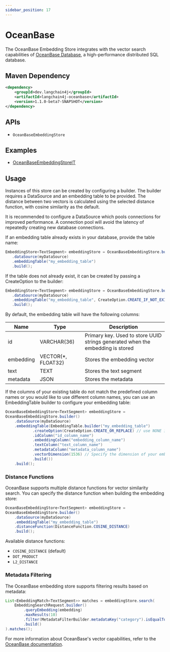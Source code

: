 ```yaml
---
sidebar_position: 17
---
```


# OceanBase
The OceanBase Embedding Store integrates with the vector search capabilities of [OceanBase Database](https://www.oceanbase.com/), a high-performance distributed SQL database.

## Maven Dependency

```xml
<dependency>
    <groupId>dev.langchain4j</groupId>
    <artifactId>langchain4j-oceanbase</artifactId>
    <version>1.1.0-beta7-SNAPSHOT</version>
</dependency>
```

## APIs

- `OceanBaseEmbeddingStore`

## Examples

- [OceanBaseEmbeddingStoreIT](https://github.com/langchain4j/langchain4j/blob/main/langchain4j-oceanbase/src/test/java/dev/langchain4j/store/embedding/oceanbase/OceanBaseEmbeddingStoreIT.java)

## Usage

Instances of this store can be created by configuring a builder. The builder requires a DataSource and an embedding table to be provided. The distance between two vectors is calculated using the selected distance function, with cosine similarity as the default.

It is recommended to configure a DataSource which pools connections for improved performance. A connection pool will avoid the latency of repeatedly creating new database connections.

If an embedding table already exists in your database, provide the table name:

```java
EmbeddingStore<TextSegment> embeddingStore = OceanBaseEmbeddingStore.builder()
   .dataSource(myDataSource)
   .embeddingTable("my_embedding_table")
   .build();
```

If the table does not already exist, it can be created by passing a CreateOption to the builder:

```java
EmbeddingStore<TextSegment> embeddingStore = OceanBaseEmbeddingStore.builder()
   .dataSource(myDataSource)
   .embeddingTable("my_embedding_table", CreateOption.CREATE_IF_NOT_EXISTS)
   .build();
```

By default, the embedding table will have the following columns:

| Name | Type | Description |
| ---- | ---- | ----------- |
| id | VARCHAR(36) | Primary key. Used to store UUID strings generated when the embedding is stored |
| embedding | VECTOR(*, FLOAT32) | Stores the embedding vector |
| text | TEXT | Stores the text segment |
| metadata | JSON | Stores the metadata |

If the columns of your existing table do not match the predefined column names or you would like to use different column names, you can use an EmbeddingTable builder to configure your embedding table:

```java
OceanBaseEmbeddingStore<TextSegment> embeddingStore =
OceanBaseEmbeddingStore.builder()
    .dataSource(myDataSource)
    .embeddingTable(EmbeddingTable.builder("my_embedding_table")
            .createOption(CreateOption.CREATE_OR_REPLACE) // use NONE if the table already exists
            .idColumn("id_column_name")
            .embeddingColumn("embedding_column_name")
            .textColumn("text_column_name")
            .metadataColumn("metadata_column_name")
            .vectorDimension(1536) // Specify the dimension of your embedding vectors
            .build())
    .build();
```

### Distance Functions

OceanBase supports multiple distance functions for vector similarity search. You can specify the distance function when building the embedding store:

```java
OceanBaseEmbeddingStore<TextSegment> embeddingStore =
OceanBaseEmbeddingStore.builder()
    .dataSource(myDataSource)
    .embeddingTable("my_embedding_table")
    .distanceFunction(DistanceFunction.COSINE_DISTANCE)
    .build();
```

Available distance functions:
- `COSINE_DISTANCE` (default)
- `DOT_PRODUCT`
- `L2_DISTANCE`

### Metadata Filtering

The OceanBase embedding store supports filtering results based on metadata:

```java
List<EmbeddingMatch<TextSegment>> matches = embeddingStore.search(
    EmbeddingSearchRequest.builder()
        .queryEmbedding(embedding)
        .maxResults(10)
        .filter(MetadataFilterBuilder.metadataKey("category").isEqualTo("technology"))
        .build()
).matches();
```

For more information about OceanBase's vector capabilities, refer to the [OceanBase documentation](https://www.oceanbase.com/docs/common-oceanbase-database-cn-1000000002826816).
